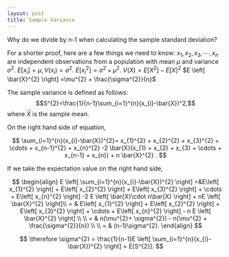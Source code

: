 ```yaml
---
layout: post
title: Sample Variance
---
```


Why do we divide by n-1 when calculating the sample standard deviation?

For a shorter proof, here are a few things we need to know:
$x_{1}, x_{2},x_{3}, \cdots, x_{n}$ are independent observations from a population with mean $\mu$ and variance $\sigma^{2}$.
$E[x_{i}]=\mu, V(x_{i})=\sigma^2.$
$E[x_{i}^2]=\sigma^{2}+\mu^{2}.$
$V(X)=E[X^{2}]-E[X]^{2}$
$E \left[ \bar{X}^{2} \right] =\mu^{2} + \frac{\sigma^{2}}{n}$

The sample variance is defined as follows:
$$S^{2}=\frac{1}{n-1}\sum_{i=1}^{n}(x_{i}-\bar{X})^2,$$
where $\bar{X}$ is the sample mean.

On the right hand side of equation,

$$
\sum_{i=1}^{n}(x_{i}-\bar{X})^{2}= x_{1}^{2} + x_{2}^{2} + x_{3}^{2} + \cdots + x_{n-1}^{2} + x_{n}^{2} -2 \bar{X}(x_{1} + x_{2} + x_{3} + \cdots + x_{n-1} + x_{n}) + n \bar{X}^{2} .
$$

If we take the expectation value on the right hand side,

$$
\begin{align}
E \left[ \sum_{i=1}^{n}(x_{i}-\bar{X})^{2} \right] =&E\left[ x_{1}^{2} \right] + E\left[ x_{2}^{2} \right] + E\left[ x_{3}^{2} \right] + \cdots + E\left[ x_{n}^{2} \right]  -2 E \left[ \bar{X}\cdot n\bar{X} \right] + nE \left[ \bar{X}^{2} \right]\\
= & E\left[ x_{1}^{2} \right] + E\left[ x_{2}^{2} \right] + E\left[ x_{3}^{2} \right] + \cdots + E\left[ x_{n}^{2} \right] - n E \left[ \bar{X}^{2} \right] \\ \\
= & n(\mu^{2}+ \sigma^{2}) - n(\mu^{2} + \frac{\sigma^{2}}{n}) \\  \\
= & (n-1)\sigma^{2}.
\end{align}
$$

$$
\therefore \sigma^{2} =  \frac{1}{n-1}E \left[ \sum_{i=1}^{n}(x_{i}-\bar{X})^{2} \right] = E[S^{2}].
$$
